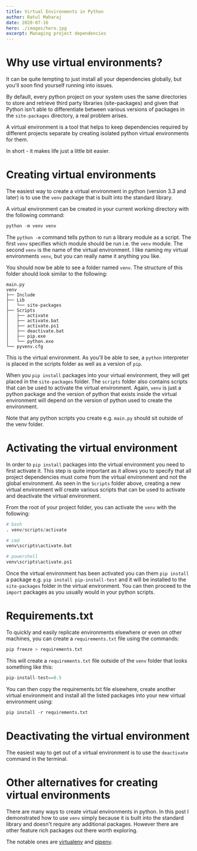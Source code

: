 ```yaml
---
title: Virtual Environments in Python
author: Ratul Maharaj
date: 2020-07-16
hero: ./images/hero.jpg
excerpt: Managing project dependencies
---
```


# Why use virtual environments?

It can be quite tempting to just install all your dependencies globally, but you'll soon find yourself running into issues.

By default, every python project on your system uses the same directories to store and retrieve third party libraries (site-packages) and given that Python isn't able to differentiate between various versions of packages in the `site-packages` directory, a real problem arises.

A virtual environment is a tool that helps to keep dependencies required by different projects separate by creating isolated python virtual environments for them. 

In short - it makes life just a little bit easier.

# Creating virtual environments

The easiest way to create a virtual environment in python (version 3.3 and later) is to use the `venv` package that is built into the standard library. 

A virtual environment can be created in your current working directory with the following command:

```python
python -m venv venv
```

The `python -m` command tells python to run a library module as a script. The first `venv` specifies which module should be run i.e. the `venv` module. The second `venv` is the name of the virtual environment. I like naming my virtual environments `venv`, but you can really name it anything you like.

You should now be able to see a folder named `venv`.  The structure of this folder should look similar to the following:

```
main.py
venv
├── Include
├── Lib
│   └── site-packages
├── Scripts
│   ├── activate
│   ├── activate.bat
│   ├── activate.ps1
│   ├── deactivate.bat
│   ├── pip.exe
│   └── python.exe
└── pyvenv.cfg
```

This is the virtual environment. As you'll be able to see, a `python` interpreter is placed in the scripts folder as well as a version of `pip`. 

When you `pip install` packages into your virtual environment, they will get placed in the `site-packages` folder. The `scripts` folder also contains scripts that can be used to activate the virtual environment. Again, `venv` is just a python package and the version of python that exists inside the virtual environment will depend on the version of python used to create the environment.

Note that any python scripts you create e.g. `main.py` should sit outside of the venv folder.

# Activating the virtual environment

In order to `pip install` packages into the virtual environment you need to first activate it. This step is quite important as it allows you to specify that all project dependencies must come from the virtual environment and not the global environment. As seen in the `Scripts` folder above, creating a new virtual environment will create various scripts that can be used to activate and deactivate the virtual environment. 

From the root of your project folder, you can activate the `venv` with the following:

```python
# bash
. venv/scripts/activate

# cmd
venv\scripts\activate.bat

# powershell
venv\scripts\activate.ps1
```

Once the virtual environment has been activated you can them `pip install` a package e.g. `pip install pip-install-test` and it will be installed to the `site-packages` folder in the virtual environment. You can then proceed to the `import` packages as you usually would in your python scripts.

# Requirements.txt

To quickly and easily replicate environments elsewhere or even on other machines, you can create a `requirements.txt` file using the commands:

```python
pip freeze > requirements.txt
```

This will create a `requirements.txt` file outside of the `venv` folder that looks something like this:

```python
pip-install-test==0.5
```

You can then copy the requirements.txt file elsewhere, create another virtual environment and install all the listed packages into your new virtual environment using: 

```python
pip install -r requirements.txt
```

# Deactivating the virtual environment

The easiest way to get out of a virtual environment is to use the `deactivate` command in the terminal. 

# Other alternatives for creating virtual environments

There are many ways to create virtual environments in python. In this post I demonstrated how to use `venv` simply because it is built into the standard library and doesn't require any additional packages. However there are other feature rich packages out there worth exploring.

The notable ones are [virtualenv](https://pypi.org/project/virtualenv/) and [pipenv](https://pypi.org/project/pipenv/). 